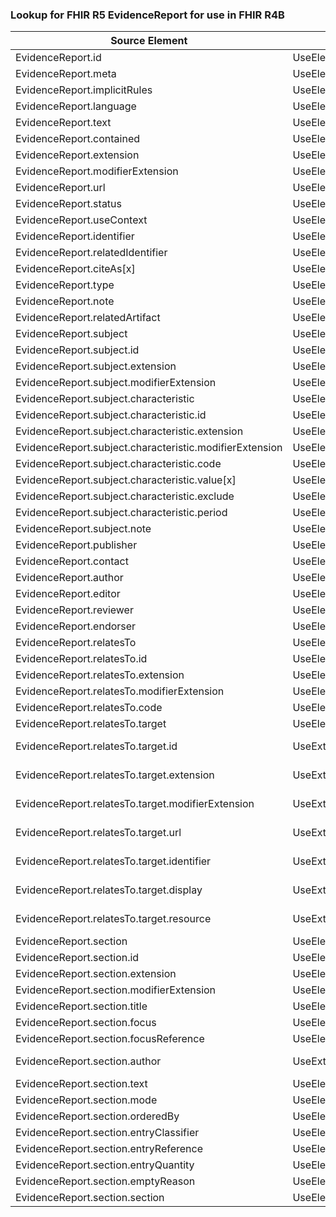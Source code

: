 ### Lookup for FHIR R5 EvidenceReport for use in FHIR R4B

| Source Element | Usage | Target |
| -------------- | ----- | ------ |
| EvidenceReport.id | UseElementRenamed | EvidenceReport.id |
| EvidenceReport.meta | UseElementRenamed | EvidenceReport.meta |
| EvidenceReport.implicitRules | UseElementRenamed | EvidenceReport.implicitRules |
| EvidenceReport.language | UseElementRenamed | EvidenceReport.language |
| EvidenceReport.text | UseElementRenamed | EvidenceReport.text |
| EvidenceReport.contained | UseElementRenamed | EvidenceReport.contained |
| EvidenceReport.extension | UseElementRenamed | EvidenceReport.extension |
| EvidenceReport.modifierExtension | UseElementRenamed | EvidenceReport.modifierExtension |
| EvidenceReport.url | UseElementRenamed | EvidenceReport.url |
| EvidenceReport.status | UseElementRenamed | EvidenceReport.status |
| EvidenceReport.useContext | UseElementRenamed | EvidenceReport.useContext |
| EvidenceReport.identifier | UseElementRenamed | EvidenceReport.identifier |
| EvidenceReport.relatedIdentifier | UseElementRenamed | EvidenceReport.relatedIdentifier |
| EvidenceReport.citeAs[x] | UseElementRenamed | EvidenceReport.citeAs[x] |
| EvidenceReport.type | UseElementRenamed | EvidenceReport.type |
| EvidenceReport.note | UseElementRenamed | EvidenceReport.note |
| EvidenceReport.relatedArtifact | UseElementRenamed | EvidenceReport.relatedArtifact |
| EvidenceReport.subject | UseElementRenamed | EvidenceReport.subject |
| EvidenceReport.subject.id | UseElementRenamed | EvidenceReport.subject.id |
| EvidenceReport.subject.extension | UseElementRenamed | EvidenceReport.subject.extension |
| EvidenceReport.subject.modifierExtension | UseElementRenamed | EvidenceReport.subject.modifierExtension |
| EvidenceReport.subject.characteristic | UseElementRenamed | EvidenceReport.subject.characteristic |
| EvidenceReport.subject.characteristic.id | UseElementRenamed | EvidenceReport.subject.characteristic.id |
| EvidenceReport.subject.characteristic.extension | UseElementRenamed | EvidenceReport.subject.characteristic.extension |
| EvidenceReport.subject.characteristic.modifierExtension | UseElementRenamed | EvidenceReport.subject.characteristic.modifierExtension |
| EvidenceReport.subject.characteristic.code | UseElementRenamed | EvidenceReport.subject.characteristic.code |
| EvidenceReport.subject.characteristic.value[x] | UseElementRenamed | EvidenceReport.subject.characteristic.value[x] |
| EvidenceReport.subject.characteristic.exclude | UseElementRenamed | EvidenceReport.subject.characteristic.exclude |
| EvidenceReport.subject.characteristic.period | UseElementRenamed | EvidenceReport.subject.characteristic.period |
| EvidenceReport.subject.note | UseElementRenamed | EvidenceReport.subject.note |
| EvidenceReport.publisher | UseElementRenamed | EvidenceReport.publisher |
| EvidenceReport.contact | UseElementRenamed | EvidenceReport.contact |
| EvidenceReport.author | UseElementRenamed | EvidenceReport.author |
| EvidenceReport.editor | UseElementRenamed | EvidenceReport.editor |
| EvidenceReport.reviewer | UseElementRenamed | EvidenceReport.reviewer |
| EvidenceReport.endorser | UseElementRenamed | EvidenceReport.endorser |
| EvidenceReport.relatesTo | UseElementRenamed | EvidenceReport.relatesTo |
| EvidenceReport.relatesTo.id | UseElementRenamed | EvidenceReport.relatesTo.id |
| EvidenceReport.relatesTo.extension | UseElementRenamed | EvidenceReport.relatesTo.extension |
| EvidenceReport.relatesTo.modifierExtension | UseElementRenamed | EvidenceReport.relatesTo.modifierExtension |
| EvidenceReport.relatesTo.code | UseElementRenamed | EvidenceReport.relatesTo.code |
| EvidenceReport.relatesTo.target | UseElementRenamed | EvidenceReport.relatesTo.target[x] |
| EvidenceReport.relatesTo.target.id | UseExtension | http://hl7.org/fhir/5.0/StructureDefinition/extension-EvidenceReport.relatesTo.target.id |
| EvidenceReport.relatesTo.target.extension | UseExtension | http://hl7.org/fhir/5.0/StructureDefinition/extension-EvidenceReport.relatesTo.target.extension |
| EvidenceReport.relatesTo.target.modifierExtension | UseExtension | http://hl7.org/fhir/5.0/StructureDefinition/extension-EvidenceReport.relatesTo.target.modifierExtension |
| EvidenceReport.relatesTo.target.url | UseExtension | http://hl7.org/fhir/5.0/StructureDefinition/extension-EvidenceReport.relatesTo.target.url |
| EvidenceReport.relatesTo.target.identifier | UseExtension | http://hl7.org/fhir/5.0/StructureDefinition/extension-EvidenceReport.relatesTo.target.identifier |
| EvidenceReport.relatesTo.target.display | UseExtension | http://hl7.org/fhir/5.0/StructureDefinition/extension-EvidenceReport.relatesTo.target.display |
| EvidenceReport.relatesTo.target.resource | UseExtension | http://hl7.org/fhir/5.0/StructureDefinition/extension-EvidenceReport.relatesTo.target.resource |
| EvidenceReport.section | UseElementRenamed | EvidenceReport.section |
| EvidenceReport.section.id | UseElementRenamed | EvidenceReport.section.id |
| EvidenceReport.section.extension | UseElementRenamed | EvidenceReport.section.extension |
| EvidenceReport.section.modifierExtension | UseElementRenamed | EvidenceReport.section.modifierExtension |
| EvidenceReport.section.title | UseElementRenamed | EvidenceReport.section.title |
| EvidenceReport.section.focus | UseElementRenamed | EvidenceReport.section.focus |
| EvidenceReport.section.focusReference | UseElementRenamed | EvidenceReport.section.focusReference |
| EvidenceReport.section.author | UseExtension | http://hl7.org/fhir/5.0/StructureDefinition/extension-EvidenceReport.section.author |
| EvidenceReport.section.text | UseElementRenamed | EvidenceReport.section.text |
| EvidenceReport.section.mode | UseElementRenamed | EvidenceReport.section.mode |
| EvidenceReport.section.orderedBy | UseElementRenamed | EvidenceReport.section.orderedBy |
| EvidenceReport.section.entryClassifier | UseElementRenamed | EvidenceReport.section.entryClassifier |
| EvidenceReport.section.entryReference | UseElementRenamed | EvidenceReport.section.entryReference |
| EvidenceReport.section.entryQuantity | UseElementRenamed | EvidenceReport.section.entryQuantity |
| EvidenceReport.section.emptyReason | UseElementRenamed | EvidenceReport.section.emptyReason |
| EvidenceReport.section.section | UseElementRenamed | EvidenceReport.section.section |
